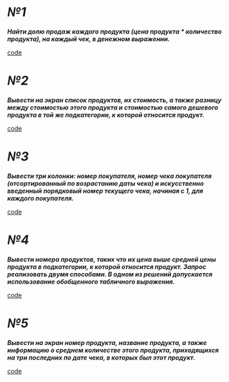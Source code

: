 # ***№1***

***Найти долю продаж каждого продукта (цена продукта * количество продукта),
на каждый чек, в денежном выражении.***

[code](https://github.com/DmitryVasilkovW/ITMO-database-labs/blob/main/Lab6/Task1.sql)

# ***№2***

***Вывести на экран список продуктов, их стоимость, а также разницу между
стоимостью этого продукта и стоимостью самого дешевого продукта в той же
подкатегории, к которой относится продукт.***

[code](https://github.com/DmitryVasilkovW/ITMO-database-labs/blob/main/Lab6/Task2.sql)

# ***№3***

***Вывести три колонки: номер покупателя, номер чека покупателя
(отсортированный по возрастанию даты чека) и искусственно введенный
порядковый номер текущего чека, начиная с 1, для каждого покупателя.***

[code](https://github.com/DmitryVasilkovW/ITMO-database-labs/blob/main/Lab6/Task3.sql)

# ***№4***

***Вывести номера продуктов, таких что их цена выше средней цены продукта в
подкатегории, к которой относится продукт. Запрос реализовать двумя
способами. В одном из решений допускается использование обобщенного
табличного выражения.***

[code](https://github.com/DmitryVasilkovW/ITMO-database-labs/blob/main/Lab6/Task4.sql)

# ***№5***

***Вывести на экран номер продукта, название продукта, а также информацию о
среднем количестве этого продукта, приходящихся на три последних по дате
чека, в которых был этот продукт.***

[code](https://github.com/DmitryVasilkovW/ITMO-database-labs/blob/main/Lab6/Task5.sql)
